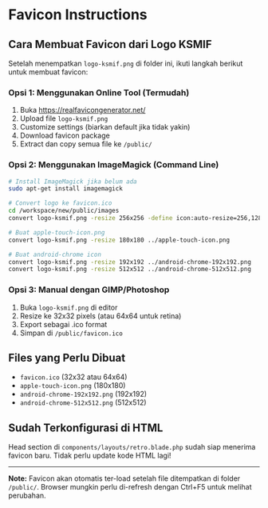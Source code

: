 # Favicon Instructions

## Cara Membuat Favicon dari Logo KSMIF

Setelah menempatkan `logo-ksmif.png` di folder ini, ikuti langkah berikut untuk membuat favicon:

### Opsi 1: Menggunakan Online Tool (Termudah)
1. Buka https://realfavicongenerator.net/
2. Upload file `logo-ksmif.png`
3. Customize settings (biarkan default jika tidak yakin)
4. Download favicon package
5. Extract dan copy semua file ke `/public/`

### Opsi 2: Menggunakan ImageMagick (Command Line)
```bash
# Install ImageMagick jika belum ada
sudo apt-get install imagemagick

# Convert logo ke favicon.ico
cd /workspace/new/public/images
convert logo-ksmif.png -resize 256x256 -define icon:auto-resize=256,128,96,64,48,32,16 ../favicon.ico

# Buat apple-touch-icon.png
convert logo-ksmif.png -resize 180x180 ../apple-touch-icon.png

# Buat android-chrome icon
convert logo-ksmif.png -resize 192x192 ../android-chrome-192x192.png
convert logo-ksmif.png -resize 512x512 ../android-chrome-512x512.png
```

### Opsi 3: Manual dengan GIMP/Photoshop
1. Buka `logo-ksmif.png` di editor
2. Resize ke 32x32 pixels (atau 64x64 untuk retina)
3. Export sebagai .ico format
4. Simpan di `/public/favicon.ico`

## Files yang Perlu Dibuat
- `favicon.ico` (32x32 atau 64x64)
- `apple-touch-icon.png` (180x180)
- `android-chrome-192x192.png` (192x192)
- `android-chrome-512x512.png` (512x512)

## Sudah Terkonfigurasi di HTML
Head section di `components/layouts/retro.blade.php` sudah siap menerima favicon baru.
Tidak perlu update kode HTML lagi!

---

**Note:** Favicon akan otomatis ter-load setelah file ditempatkan di folder `/public/`.
Browser mungkin perlu di-refresh dengan Ctrl+F5 untuk melihat perubahan.
